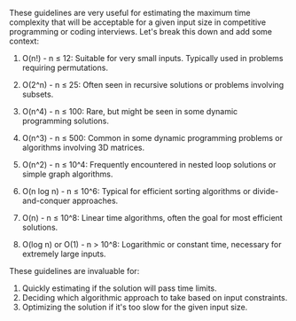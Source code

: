 These guidelines are very useful for estimating the maximum time complexity that will be acceptable for a given input size in competitive programming or coding interviews. Let's break this down and add some context:

1. O(n!) - n ≤ 12:
   Suitable for very small inputs. Typically used in problems requiring permutations.

2. O(2^n) - n ≤ 25:
   Often seen in recursive solutions or problems involving subsets.

3. O(n^4) - n ≤ 100:
   Rare, but might be seen in some dynamic programming solutions.

4. O(n^3) - n ≤ 500:
   Common in some dynamic programming problems or algorithms involving 3D matrices.

5. O(n^2) - n ≤ 10^4:
   Frequently encountered in nested loop solutions or simple graph algorithms.

6. O(n log n) - n ≤ 10^6:
   Typical for efficient sorting algorithms or divide-and-conquer approaches.

7. O(n) - n ≤ 10^8:
   Linear time algorithms, often the goal for most efficient solutions.

8. O(log n) or O(1) - n > 10^8:
   Logarithmic or constant time, necessary for extremely large inputs.

These guidelines are invaluable for:
1. Quickly estimating if the solution will pass time limits.
2. Deciding which algorithmic approach to take based on input constraints.
3. Optimizing the solution if it's too slow for the given input size.
